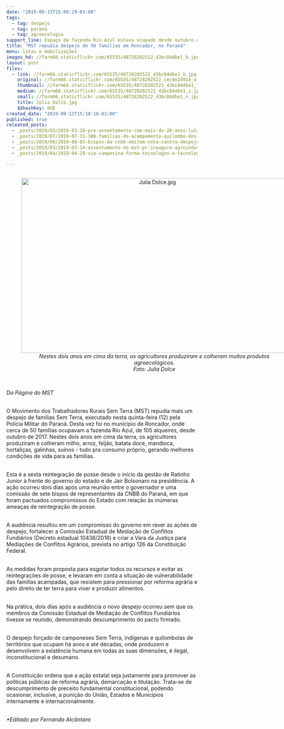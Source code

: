 ```yaml
---
date: "2019-09-13T15:08:29-03:00"
tags:
  - tag: despejo
  - tag: paraná
  - tag: agroecologia
support_line: Espaço da fazenda Rio Azul estava ocupado desde outubro de 2017 e já promovia reforma agrária popular e agroecologia na região
title: "MST repudia despejo de 50 famílias em Roncador, no Paraná"
menu: lutas e mobilizações
images_hd: //farm66.staticflickr.com/65535/48728202522_43bc84dbe1_b.jpg
layout: post
files:
  - link: //farm66.staticflickr.com/65535/48728202522_43bc84dbe1_b.jpg
    original: //farm66.staticflickr.com/65535/48728202522_cec4e24914_o.jpg
    thumbnail: //farm66.staticflickr.com/65535/48728202522_43bc84dbe1_t.jpg
    medium: //farm66.staticflickr.com/65535/48728202522_43bc84dbe1_z.jpg
    small: //farm66.staticflickr.com/65535/48728202522_43bc84dbe1_n.jpg
    title: Julia Dolce.jpg
    $$hashKey: 0UE
created_date: "2019-09-13T15:18:16-03:00"
published: true
releated_posts:
  - _posts/2019/03/2019-03-28-pre-assentamento-com-mais-de-20-anos-luta-contra-ameaca-de-despejo-no-parana.md
  - _posts/2019/07/2019-07-31-300-familias-do-acampamento-quilombo-dos-palmares-sofrem-despejo-em-londrina-pr.md
  - _posts/2019/08/2019-08-03-bispos-da-cnbb-emitem-nota-contra-despejo-de-familias-em-londrina-pr.md
  - _posts/2019/03/2019-03-14-assentamento-do-mst-pr-inaugura-agroindustria-em-aniversario-de-20-anos.md
  - _posts/2019/04/2019-04-29-via-campesina-forma-tecnologos-e-tecnologas-em-agroecologia.md

---
```

<div style="text-align:center">
<figure class="image" style="display:inline-block"><img alt="Julia Dolce.jpg" height="460" src="//farm66.staticflickr.com/65535/48728202522_43bc84dbe1_b.jpg" width="700" />
<figcaption><em>Nestes dois anos em cima da terra, os agricultores produziram e colheram muitos produtos agroecol&oacute;gicos.<br />
Foto: Julia Dolce</em></figcaption>
</figure>
</div>

<p><br />
<em>Da P&aacute;gina do MST</em><br />
&nbsp;</p>

<p>O Movimento dos Trabalhadores Rurais Sem Terra (MST) repudia mais um despejo de fam&iacute;lias Sem Terra, executado nesta quinta-feira (12) pela Pol&iacute;cia Militar do Paran&aacute;. Desta vez foi no munic&iacute;pio de Roncador, onde cerca de 50 fam&iacute;lias ocupavam a fazenda Rio Azul, de 105 alqueires, desde outubro de 2017. Nestes dois anos em cima da terra, os agricultores produziram e colheram milho, arroz, feij&atilde;o, batata doce, mandioca, hortali&ccedil;as, galinhas, su&iacute;nos - tudo pra consumo pr&oacute;prio, gerando melhores condi&ccedil;&otilde;es de vida para as fam&iacute;lias.&nbsp;<br />
&nbsp;</p>

<p>Esta &eacute; a sexta reintegra&ccedil;&atilde;o de posse desde o in&iacute;cio da gest&atilde;o de Ratinho Junior &agrave; frente do governo do estado e de Jair Bolsonaro na presid&ecirc;ncia. A a&ccedil;&atilde;o ocorreu dois dias ap&oacute;s uma reuni&atilde;o entre o governador e uma comiss&atilde;o de sete bispos de representantes da CNBB do Paran&aacute;, em que foram pactuados compromissos do Estado com rela&ccedil;&atilde;o &agrave;s in&uacute;meras amea&ccedil;as de reintegra&ccedil;&atilde;o de posse.&nbsp;<br />
&nbsp;</p>

<p>A audi&ecirc;ncia resultou em um compromisso do governo em rever as a&ccedil;&otilde;es de despejo, fortalecer a Comiss&atilde;o Estadual de Media&ccedil;&atilde;o de Conflitos Fundi&aacute;rios (Decreto estadual 10438/2018) e criar a Vara da Justi&ccedil;a para Media&ccedil;&otilde;es de Conflitos Agr&aacute;rios, prevista no artigo 126 da Constitui&ccedil;&atilde;o Federal.&nbsp;<br />
&nbsp;</p>

<p>As medidas foram proposta para esgotar todos os recursos e evitar as reintegra&ccedil;&otilde;es de posse, e levaram em conta a situa&ccedil;&atilde;o de vulnerabilidade das fam&iacute;lias acampadas, que resistem para pressionar por reforma agr&aacute;ria e pelo direito de ter terra para viver e produzir alimentos.&nbsp;<br />
&nbsp;</p>

<p>Na pr&aacute;tica, dois dias ap&oacute;s a audi&ecirc;ncia o novo despejo ocorreu sem que os membros da Comiss&atilde;o Estadual de Media&ccedil;&atilde;o de Conflitos Fundi&aacute;rios tivesse se reunido, demonstrando descumprimento do pacto firmado.<br />
&nbsp;</p>

<p>O despejo for&ccedil;ado de camponeses Sem Terra, ind&iacute;genas e quilombolas de territ&oacute;rios que ocupam h&aacute; anos e at&eacute; d&eacute;cadas, onde produzem e desenvolvem a exist&ecirc;ncia humana em todas as suas dimens&otilde;es, &eacute; ilegal, inconstitucional e desumano.&nbsp;<br />
&nbsp;</p>

<p>A Constitui&ccedil;&atilde;o ordena que a a&ccedil;&atilde;o estatal seja justamente para promover as pol&iacute;ticas p&uacute;blicas de reforma agr&aacute;ria, demarca&ccedil;&atilde;o e titula&ccedil;&atilde;o. Trata-se de descumprimento de preceito fundamental constitucional, podendo ocasionar, inclusive, a puni&ccedil;&atilde;o do Uni&atilde;o, Estados e Munic&iacute;pios internamente e internacionalmente.</p>

<p><br />
<em>*Editado por Fernanda Alc&acirc;ntara</em></p>
